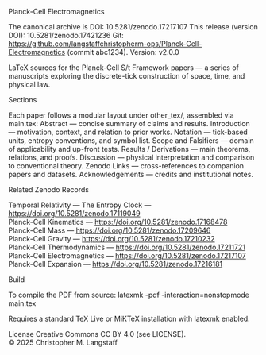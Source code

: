 Planck-Cell Electromagnetics

The canonical archive is DOI: 10.5281/zenodo.17217107
This release (version DOI): 10.5281/zenodo.17421236
Git: https://github.com/langstaffchristopherm-ops/Planck-Cell-Electromagnetics (commit abc1234). Version: v2.0.0

LaTeX sources for the Planck-Cell S/t Framework papers — a series of manuscripts exploring the discrete-tick construction of space, time, and physical law.

Sections

Each paper follows a modular layout under other_tex/, assembled via main.tex:
Abstract — concise summary of claims and results.
Introduction — motivation, context, and relation to prior works.
Notation — tick-based units, entropy conventions, and symbol list.
Scope and Falsifiers — domain of applicability and up-front tests.
Results / Derivations — main theorems, relations, and proofs.
Discussion — physical interpretation and comparison to conventional theory.
Zenodo Links — cross-references to companion papers and datasets.
Acknowledgements — credits and institutional notes.

Related Zenodo Records

Temporal Relativity — The Entropy Clock — https://doi.org/10.5281/zenodo.17119049  
Planck-Cell Kinematics — https://doi.org/10.5281/zenodo.17168478  
Planck-Cell Mass — https://doi.org/10.5281/zenodo.17209646  
Planck-Cell Gravity — https://doi.org/10.5281/zenodo.17210232  
Planck-Cell Thermodynamics — https://doi.org/10.5281/zenodo.17211721  
Planck-Cell Electromagnetics — https://doi.org/10.5281/zenodo.17217107  
Planck-Cell Expansion — https://doi.org/10.5281/zenodo.17216181

Build

To compile the PDF from source:
latexmk -pdf -interaction=nonstopmode main.tex

Requires a standard TeX Live or MiKTeX installation with latexmk enabled.

License
Creative Commons CC BY 4.0 (see LICENSE).  
© 2025 Christopher M. Langstaff
